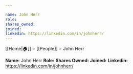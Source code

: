 ```yaml
---

name: John Herr
role: 
shares_owned: 
joined: 
linkedin: https://linkedin.com/in/johnherr/
---
```

[[Home|🏠]] <span style="color: LightSlateGray">></span> [[People]] <span style="color: LightSlateGray">></span> John Herr

**Name:** John Herr
**Role:** 
**Shares Owned:** 
**Joined:** 
**Linkedin:** https://linkedin.com/in/johnherr/

